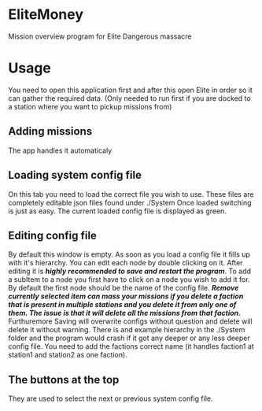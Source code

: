 # EliteMoney
Mission overview program for Elite Dangerous massacre
# Usage
You need to open this application first and after this open Elite in order so it can gather the required data. (Only needed to run first if you are docked to a station where you want to pickup missions from)
## Adding missions
The app handles it automaticaly
## Loading system config file
On this tab you need to load the correct file you wish to use. These files are completely editable json files found under ./System
Once loaded switching is just as easy. The current loaded config file is displayed as green.
## Editing config file
By default this window is empty. As soon as you load a config file it fills up with it's hierarchy.
You can edit each node by double clicking on it. After editing it is ***highly recommended to save and restart the program***.
To add a subItem to a node you first have to click on a node you wish to add it for. By default the first node should be the name of the config file.
***Remove currently selected item can mass your missions if you delete a faction that is present in multiple stations and you delete it from only one of them. The issue is that it will delete all the missions from that faction.***
Furthuremore Saving will overwrite configs without question and delete will delete it without warning.
There is and example hierarchy in the ./System folder and the program would crash if it got any deeper or any less deeper config file.
You need to add the factions correct name (it handles faction1 at station1 and station2 as one faction).
## The buttons at the top
They are used to select the next or previous system config file.
